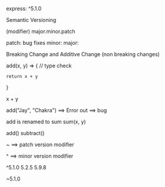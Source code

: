 express: ^5.1.0

Semantic Versioning

(modifier) major.minor.patch


patch: bug fixes
minor: 
major: 



Breaking Change and Additive Change (non breaking changes)


add(x, y) => 
{
    // type check 

    return x + y
}

x + y

add("Jay", "Chakra") ==> Error out  ==> bug

add is renamed to sum
sum(x, y)


add()
subtract()


~ ==> patch version modifier

^ ==> minor version modifier


^5.1.0
 5.2.5
 5.9.8

~5.1.0
   
